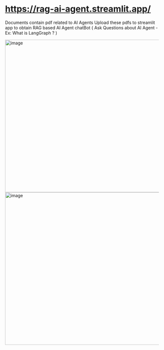 # https://rag-ai-agent.streamlit.app/

Documents contain pdf related to AI Agents
Upload these pdfs to streamlit app to obtain RAG based AI Agent chatBot 
( Ask Questions about AI Agent - Ex: What is LangGraph ? )

<img width="1500" height="500" alt="image" src="https://github.com/user-attachments/assets/57c20833-9820-429b-9d7f-8789958e47a6" />

<img width="1500" height="500" alt="image" src="https://github.com/user-attachments/assets/61d17caf-d27a-437f-805f-943f3191ac5b" />

